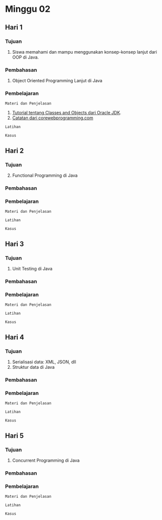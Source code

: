 # Minggu 02

## Hari 1

### Tujuan

1. Siswa memahami dan mampu menggunakan konsep-konsep lanjut dari OOP di Java.

### Pembahasan

1. Object Oriented Programming Lanjut di Java

### Pembelajaran

```
Materi dan Penjelasan
```

1. [Tutorial tentang Classes and Objects dari Oracle
JDK](https://docs.oracle.com/javase/tutorial/java/javaOO/index.html).
2. [Catatan dari corewebprogramming.com](http://notes.corewebprogramming.com/instructor/Java-Advanced-OOP.pdf)


```
Latihan
```


```
Kasus
```



## Hari 2

### Tujuan

2. Functional Programming di Java

### Pembahasan


### Pembelajaran

```
Materi dan Penjelasan
```

```
Latihan
```


```
Kasus
```






## Hari 3

### Tujuan

1. Unit Testing di Java

### Pembahasan


### Pembelajaran

```
Materi dan Penjelasan
```

```
Latihan
```


```
Kasus
```




## Hari 4

### Tujuan

1. Serialisasi data: XML, JSON, dll
2. Struktur data di Java

### Pembahasan


### Pembelajaran

```
Materi dan Penjelasan
```

```
Latihan
```


```
Kasus
```




## Hari 5

### Tujuan

1. Concurrent Programming di Java

### Pembahasan


### Pembelajaran

```
Materi dan Penjelasan
```

```
Latihan
```


```
Kasus
```



